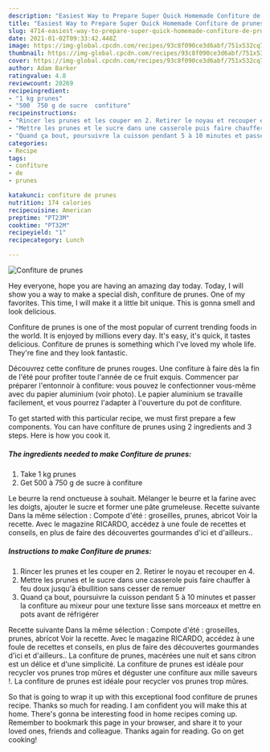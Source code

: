 ```yaml
---
description: "Easiest Way to Prepare Super Quick Homemade Confiture de prunes"
title: "Easiest Way to Prepare Super Quick Homemade Confiture de prunes"
slug: 4714-easiest-way-to-prepare-super-quick-homemade-confiture-de-prunes
date: 2021-01-02T09:33:42.448Z
image: https://img-global.cpcdn.com/recipes/93c8f090ce3d6abf/751x532cq70/confiture-de-prunes-photo-principale-de-la-recette.jpg
thumbnail: https://img-global.cpcdn.com/recipes/93c8f090ce3d6abf/751x532cq70/confiture-de-prunes-photo-principale-de-la-recette.jpg
cover: https://img-global.cpcdn.com/recipes/93c8f090ce3d6abf/751x532cq70/confiture-de-prunes-photo-principale-de-la-recette.jpg
author: Adam Barker
ratingvalue: 4.8
reviewcount: 20269
recipeingredient:
- "1 kg prunes"
- "500  750 g de sucre  confiture"
recipeinstructions:
- "Rincer les prunes et les couper en 2. Retirer le noyau et recouper en 4."
- "Mettre les prunes et le sucre dans une casserole puis faire chauffer à feu doux jusqu&#39;à ébullition sans cesser de remuer"
- "Quand ça bout, poursuivre la cuisson pendant 5 à 10 minutes et passer la confiture au mixeur pour une texture lisse sans morceaux et mettre en pots avant de réfrigérer"
categories:
- Recipe
tags:
- confiture
- de
- prunes

katakunci: confiture de prunes 
nutrition: 174 calories
recipecuisine: American
preptime: "PT23M"
cooktime: "PT32M"
recipeyield: "1"
recipecategory: Lunch

---
```



![Confiture de prunes](https://img-global.cpcdn.com/recipes/93c8f090ce3d6abf/751x532cq70/confiture-de-prunes-photo-principale-de-la-recette.jpg)

Hey everyone, hope you are having an amazing day today. Today, I will show you a way to make a special dish, confiture de prunes. One of my favorites. This time, I will make it a little bit unique. This is gonna smell and look delicious.

Confiture de prunes is one of the most popular of current trending foods in the world. It is enjoyed by millions every day. It's easy, it's quick, it tastes delicious. Confiture de prunes is something which I've loved my whole life. They're fine and they look fantastic.

Découvrez cette confiture de prunes rouges. Une confiture à faire dès la fin de l&#39;été pour profiter toute l&#39;année de ce fruit exquis. Commencer par préparer l&#39;entonnoir à confiture: vous pouvez le confectionner vous-même avec du papier aluminium (voir photo). Le papier aluminium se travaille facilement, et vous pourrez l&#39;adapter à l&#39;ouverture du pot de confiture.


To get started with this particular recipe, we must first prepare a few components. You can have confiture de prunes using 2 ingredients and 3 steps. Here is how you cook it.

<!--inarticleads1-->

##### The ingredients needed to make Confiture de prunes:

1. Take 1 kg prunes
1. Get 500 à 750 g de sucre à confiture


Le beurre la rend onctueuse à souhait. Mélanger le beurre et la farine avec les doigts, ajouter le sucre et former une pâte grumeleuse. Recette suivante Dans la même sélection : Compote d&#39;été : groseilles, prunes, abricot Voir la recette. Avec le magazine RICARDO, accédez à une foule de recettes et conseils, en plus de faire des découvertes gourmandes d&#39;ici et d&#39;ailleurs.. 

<!--inarticleads2-->

##### Instructions to make Confiture de prunes:

1. Rincer les prunes et les couper en 2. Retirer le noyau et recouper en 4.
1. Mettre les prunes et le sucre dans une casserole puis faire chauffer à feu doux jusqu&#39;à ébullition sans cesser de remuer
1. Quand ça bout, poursuivre la cuisson pendant 5 à 10 minutes et passer la confiture au mixeur pour une texture lisse sans morceaux et mettre en pots avant de réfrigérer


Recette suivante Dans la même sélection : Compote d&#39;été : groseilles, prunes, abricot Voir la recette. Avec le magazine RICARDO, accédez à une foule de recettes et conseils, en plus de faire des découvertes gourmandes d&#39;ici et d&#39;ailleurs.. La confiture de prunes, macérées une nuit et sans citron est un délice et d&#39;une simplicité. La confiture de prunes est idéale pour recycler vos prunes trop mûres et déguster une confiture aux mille saveurs !. La confiture de prunes est idéale pour recycler vos prunes trop mûres. 

So that is going to wrap it up with this exceptional food confiture de prunes recipe. Thanks so much for reading. I am confident you will make this at home. There's gonna be interesting food in home recipes coming up. Remember to bookmark this page in your browser, and share it to your loved ones, friends and colleague. Thanks again for reading. Go on get cooking!
